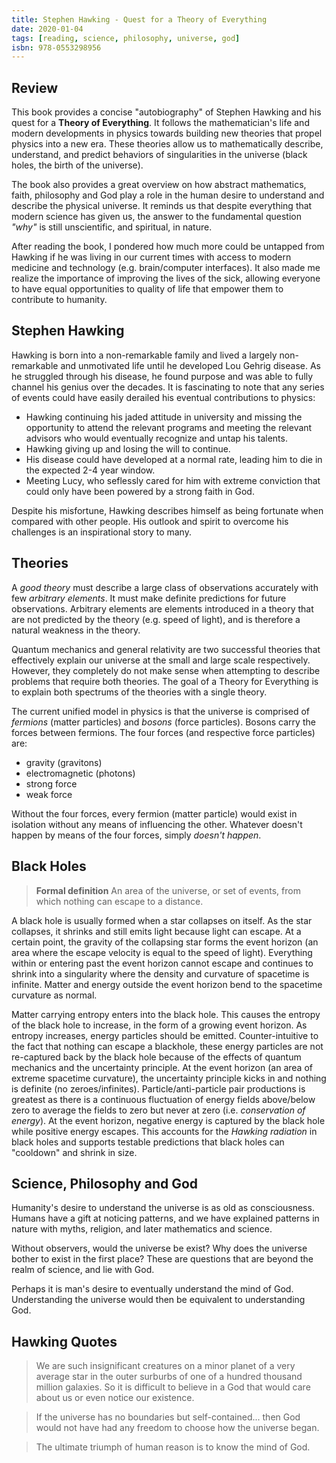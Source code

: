```yaml
---
title: Stephen Hawking - Quest for a Theory of Everything
date: 2020-01-04
tags: [reading, science, philosophy, universe, god]
isbn: 978-0553298956
---
```


## Review

This book provides a concise "autobiography" of Stephen Hawking and his quest for a **Theory of Everything**. It follows the mathematician's life and modern developments in physics towards building new theories that propel physics into a new era. These theories allow us to mathematically describe, understand, and predict behaviors of singularities in the universe (black holes, the birth of the universe).

The book also provides a great overview on how abstract mathematics, faith, philosophy and God play a role in the human desire to understand and describe the physical universe. It reminds us that despite everything that modern science has given us, the answer to the fundamental question _"why"_ is still unscientific, and spiritual, in nature.

After reading the book, I pondered how much more could be untapped from Hawking if he was living in our current times with access to modern medicine and technology (e.g. brain/computer interfaces). It also made me realize the importance of improving the lives of the sick, allowing everyone to have equal opportunities to quality of life that empower them to contribute to humanity.

## Stephen Hawking

Hawking is born into a non-remarkable family and lived a largely non-remarkable and unmotivated life until he developed Lou Gehrig disease. As he struggled through his disease, he found purpose and was able to fully channel his genius over the decades. It is fascinating to note that any series of events could have easily derailed his eventual contributions to physics:

- Hawking continuing his jaded attitude in university and missing the opportunity to attend the relevant programs and meeting the relevant advisors who would eventually recognize and untap his talents.
- Hawking giving up and losing the will to continue.
- His disease could have developed at a normal rate, leading him to die in the expected 2-4 year window.
- Meeting Lucy, who seflessly cared for him with extreme conviction that could only have been powered by a strong faith in God.

Despite his misfortune, Hawking describes himself as being fortunate when compared with other people.
His outlook and spirit to overcome his challenges is an inspirational story to many.

## Theories

A _good theory_ must describe a large class of observations accurately with few _arbitrary elements_. It must make definite predictions for future observations. Arbitrary elements are elements introduced in a theory that are not predicted by the theory (e.g. speed of light), and is therefore a natural weakness in the theory.

Quantum mechanics and general relativity are two successful theories that effectively explain our universe at the small and large scale respectively. However, they completely do not make sense when attempting to describe problems that require both theories. The goal of a Theory for Everything is to explain both spectrums of the theories with a single theory.

The current unified model in physics is that the universe is comprised of _fermions_ (matter particles) and _bosons_ (force particles). Bosons carry the forces between fermions. The four forces (and respective force particles) are:

- gravity (gravitons)
- electromagnetic (photons)
- strong force
- weak force

Without the four forces, every fermion (matter particle) would exist in isolation without any means of influencing the other. Whatever doesn't happen by means of the four forces, simply _doesn't happen_.

## Black Holes

> **Formal definition** An area of the universe, or set of events, from which nothing can escape to a distance.

A black hole is usually formed when a star collapses on itself. As the star collapses, it shrinks and still emits light because light can escape. At a certain point, the gravity of the collapsing star forms the event horizon (an area where the escape velocity is equal to the speed of light). Everything within or entering past the event horizon cannot escape and continues to shrink into a singularity where the density and curvature of spacetime is infinite. Matter and energy outside the event horizon bend to the spacetime curvature as normal.

Matter carrying entropy enters into the black hole. This causes the entropy of the black hole to increase, in the form of a growing event horizon. As entropy increases, energy particles should be emitted. Counter-intuitive to the fact that nothing can escape a blackhole, these energy particles are not re-captured back by the black hole because of the effects of quantum mechanics and the uncertainty principle. At the event horizon (an area of extreme spacetime curvature), the uncertainty principle kicks in and nothing is definite (no zeroes/infinites). Particle/anti-particle pair productions is greatest as there is a continuous fluctuation of energy fields above/below zero to average the fields to zero but never at zero (i.e. _conservation of energy_). At the event horizon, negative energy is captured by the black hole while positive energy escapes. This accounts for the _Hawking radiation_ in black holes and supports testable predictions that black holes can "cooldown" and shrink in size.

## Science, Philosophy and God

Humanity's desire to understand the universe is as old as consciousness. Humans have a gift at noticing patterns, and we have explained patterns in nature with myths, religion, and later mathematics and science.

Without observers, would the universe be exist? Why does the universe bother to exist in the first place? These are questions that are beyond the realm of science, and lie with God.

Perhaps it is man's desire to eventually understand the mind of God. Understanding the universe would then be equivalent to understanding God.

## Hawking Quotes

> We are such insignificant creatures on a minor planet of a very average star in the outer surburbs of one of a hundred thousand million galaxies. So it is difficult to believe in a God that would care about us or even notice our existence.

> If the universe has no boundaries but self-contained... then God would not have had any freedom to choose how the universe began.

> The ultimate triumph of human reason is to know the mind of God.
